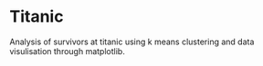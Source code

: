 # Titanic
Analysis of survivors at titanic using k means clustering and data visulisation through matplotlib.
